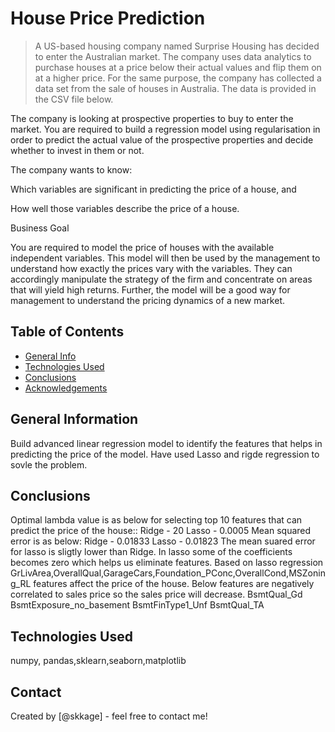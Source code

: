# House Price Prediction
> A US-based housing company named Surprise Housing has decided to enter the Australian market. The company uses data analytics to purchase houses at a price below their actual values and flip them on at a higher price. For the same purpose, the company has collected a data set from the sale of houses in Australia. The data is provided in the CSV file below.

 

The company is looking at prospective properties to buy to enter the market. You are required to build a regression model using regularisation in order to predict the actual value of the prospective properties and decide whether to invest in them or not.

 

The company wants to know:

Which variables are significant in predicting the price of a house, and

How well those variables describe the price of a house.

Business Goal 

 

You are required to model the price of houses with the available independent variables. This model will then be used by the management to understand how exactly the prices vary with the variables. They can accordingly manipulate the strategy of the firm and concentrate on areas that will yield high returns. Further, the model will be a good way for management to understand the pricing dynamics of a new market.


## Table of Contents
* [General Info](#general-information)
* [Technologies Used](#technologies-used)
* [Conclusions](#conclusions)
* [Acknowledgements](#acknowledgements)

<!-- You can include any other section that is pertinent to your problem -->

## General Information
Build advanced linear regression model to identify the features that helps in predicting the price of the model. Have used Lasso and rigde regression to sovle the problem.

<!-- You don't have to answer all the questions - just the ones relevant to your project. -->

## Conclusions

Optimal lambda value is as below for selecting top 10 features that can predict the price of the house::
Ridge - 20
Lasso - 0.0005
Mean squared error is as below:
Ridge - 0.01833
Lasso - 0.01823
The mean suared error for lasso is sligtly lower than Ridge. In lasso some of the coefficients becomes zero which helps us eliminate features. Based on lasso regression GrLivArea,OverallQual,GarageCars,Foundation_PConc,OverallCond,MSZoning_RL features affect the price of the house.
Below features are negatively correlated to sales price so the sales price will decrease.
BsmtQual_Gd BsmtExposure_no_basement BsmtFinType1_Unf BsmtQual_TA
<!-- You don't have to answer all the questions - just the ones relevant to your project. -->


## Technologies Used
numpy, pandas,sklearn,seaborn,matplotlib

<!-- As the libraries versions keep on changing, it is recommended to mention the version of library used in this project -->




## Contact
Created by [@skkage] - feel free to contact me!


